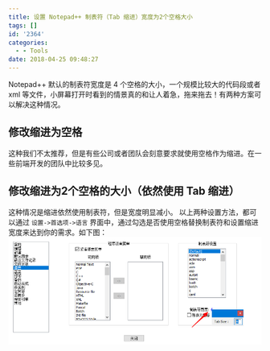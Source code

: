 ```yaml
---
title: 设置 Notepad++ 制表符（Tab 缩进）宽度为2个空格大小
tags: []
id: '2364'
categories:
  - - Tools
date: 2018-04-25 09:48:27
---
```


Notepad++ 默认的制表符宽度是 4 个空格的大小，一个规模比较大的代码段或者 xml 等文件，小屏幕打开时看到的情景真的和让人着急，拖来拖去！有两种方案可以解决这种情况。

## 修改缩进为空格

这种我们不太推荐，但是有些公司或者团队会刻意要求就使用空格作为缩进。在一些前端开发的团队中比较多见。

## 修改缩进为2个空格的大小（依然使用 Tab 缩进）

这种情况是缩进依然使用制表符，但是宽度明显减小。 以上两种设置方法，都可以通过 `设置->首选项->语言` 界面中，通过勾选是否使用空格替换制表符和设置缩进宽度来达到你的需求。如下图： [![](/images/2018/04/2018-04-25_09-40-11.png)](/images/2018/04/2018-04-25_09-40-11.png)